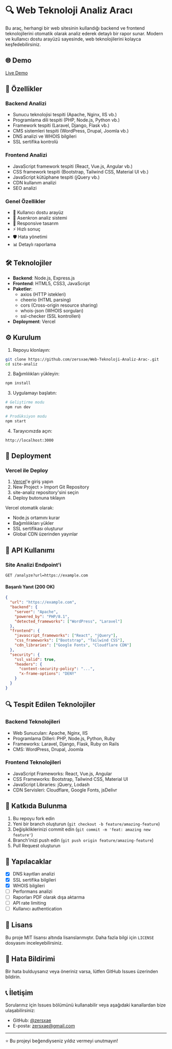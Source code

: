 # 🔍 Web Teknoloji Analiz Aracı

Bu araç, herhangi bir web sitesinin kullandığı backend ve frontend teknolojilerini otomatik olarak analiz ederek detaylı bir rapor sunar. Modern ve kullanıcı dostu arayüzü sayesinde, web teknolojilerini kolayca keşfedebilirsiniz.


## 🌐 Demo

[Live Demo](https://site-analiz.vercel.app)

## 🚀 Özellikler

### Backend Analizi
- Sunucu teknolojisi tespiti (Apache, Nginx, IIS vb.)
- Programlama dili tespiti (PHP, Node.js, Python vb.)
- Framework tespiti (Laravel, Django, Flask vb.)
- CMS sistemleri tespiti (WordPress, Drupal, Joomla vb.)
- DNS analizi ve WHOIS bilgileri
- SSL sertifika kontrolü

### Frontend Analizi
- JavaScript framework tespiti (React, Vue.js, Angular vb.)
- CSS framework tespiti (Bootstrap, Tailwind CSS, Material UI vb.)
- JavaScript kütüphane tespiti (jQuery vb.)
- CDN kullanım analizi
- SEO analizi

### Genel Özellikler
- 🎯 Kullanıcı dostu arayüz
- 🔄 Asenkron analiz sistemi
- 📱 Responsive tasarım
- ⚡ Hızlı sonuç
- 🛡️ Hata yönetimi
- 📊 Detaylı raporlama

## 🛠️ Teknolojiler

- **Backend**: Node.js, Express.js
- **Frontend**: HTML5, CSS3, JavaScript
- **Paketler**: 
  - axios (HTTP istekleri)
  - cheerio (HTML parsing)
  - cors (Cross-origin resource sharing)
  - whois-json (WHOIS sorguları)
  - ssl-checker (SSL kontrolleri)
- **Deployment**: Vercel

## ⚙️ Kurulum

1. Repoyu klonlayın:
```bash
git clone https://github.com/zersxae/Web-Teknoloji-Analiz-Arac-.git
cd site-analiz
```

2. Bağımlılıkları yükleyin:
```bash
npm install
```

3. Uygulamayı başlatın:
```bash
# Geliştirme modu
npm run dev

# Prodüksiyon modu
npm start
```

4. Tarayıcınızda açın:
```
http://localhost:3000
```

## 🚀 Deployment

### Vercel ile Deploy

1. [Vercel](https://vercel.com)'e giriş yapın
2. New Project > Import Git Repository
3. site-analiz repository'sini seçin
4. Deploy butonuna tıklayın

Vercel otomatik olarak:
- Node.js ortamını kurar
- Bağımlılıkları yükler
- SSL sertifikası oluşturur
- Global CDN üzerinden yayınlar

## 📡 API Kullanımı

### Site Analizi Endpoint'i

```http
GET /analyze?url=https://example.com
```

#### Başarılı Yanıt (200 OK)

```json
{
  "url": "https://example.com",
  "backend": {
    "server": "Apache",
    "powered_by": "PHP/8.1",
    "detected_frameworks": ["WordPress", "Laravel"]
  },
  "frontend": {
    "javascript_frameworks": ["React", "jQuery"],
    "css_frameworks": ["Bootstrap", "Tailwind CSS"],
    "cdn_libraries": ["Google Fonts", "Cloudflare CDN"]
  },
  "security": {
    "ssl_valid": true,
    "headers": {
      "content-security-policy": "...",
      "x-frame-options": "DENY"
    }
  }
}
```

## 🔍 Tespit Edilen Teknolojiler

### Backend Teknolojileri
- Web Sunucuları: Apache, Nginx, IIS
- Programlama Dilleri: PHP, Node.js, Python, Ruby
- Frameworks: Laravel, Django, Flask, Ruby on Rails
- CMS: WordPress, Drupal, Joomla

### Frontend Teknolojileri
- JavaScript Frameworks: React, Vue.js, Angular
- CSS Frameworks: Bootstrap, Tailwind CSS, Material UI
- JavaScript Libraries: jQuery, Lodash
- CDN Servisleri: Cloudflare, Google Fonts, jsDelivr

## 🤝 Katkıda Bulunma

1. Bu repoyu fork edin
2. Yeni bir branch oluşturun (`git checkout -b feature/amazing-feature`)
3. Değişikliklerinizi commit edin (`git commit -m 'feat: amazing new feature'`)
4. Branch'inizi push edin (`git push origin feature/amazing-feature`)
5. Pull Request oluşturun

## 📝 Yapılacaklar

- [x] DNS kayıtları analizi
- [x] SSL sertifika bilgileri
- [x] WHOIS bilgileri
- [ ] Performans analizi
- [ ] Raporları PDF olarak dışa aktarma
- [ ] API rate limiting
- [ ] Kullanıcı authentication

## 📜 Lisans

Bu proje MIT lisansı altında lisanslanmıştır. Daha fazla bilgi için `LICENSE` dosyasını inceleyebilirsiniz.

## 🐛 Hata Bildirimi

Bir hata bulduysanız veya öneriniz varsa, lütfen GitHub Issues üzerinden bildirin.

## 📞 İletişim

Sorularınız için Issues bölümünü kullanabilir veya aşağıdaki kanallardan bize ulaşabilirsiniz:

- GitHub: [@zersxae](https://github.com/zersxae)
- E-posta: zersxae@gmail.com

---
⭐️ Bu projeyi beğendiyseniz yıldız vermeyi unutmayın! 